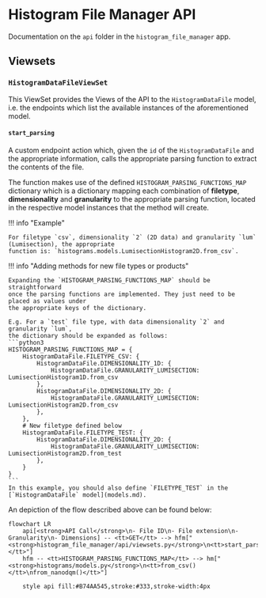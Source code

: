 # Histogram File Manager API

Documentation on the `api` folder in the `histogram_file_manager` app. 

## Viewsets

### `HistogramDataFileViewSet`

This ViewSet provides the Views of the API to the `HistogramDataFile` model,
i.e. the endpoints which list the available instances of the aforementioned model.

#### `start_parsing`

A custom endpoint action which, given the `id` of the `HistogramDataFile` and
the appropriate information, calls the appropriate parsing function to extract
the contents of the file.

The function makes use of the defined `HISTOGRAM_PARSING_FUNCTIONS_MAP` dictionary which is a dictionary 
mapping each combination of **filetype**, **dimensionality** and **granularity** to the
appropriate parsing function, located in the respective model instances that the method
will create.

!!! info "Example"

	For filetype `csv`, dimensionality `2` (2D data) and granularity `lum`
	(Lumisection), the appropriate
	function is: `histograms.models.LumisectionHistogram2D.from_csv`.
	
!!! info "Adding methods for new file types or products"
	
	Expanding the `HISTOGRAM_PARSING_FUNCTIONS_MAP` should be straightforward 
	once the parsing functions are implemented. They just need to be placed as values under
	the appropriate keys of the dictionary.
	
	E.g. For a `test` file type, with data dimensionality `2` and granularity `lum`,
	the dictionary should be expanded as follows:
	```python3
	HISTOGRAM_PARSING_FUNCTIONS_MAP = {
		HistogramDataFile.FILETYPE_CSV: {
			HistogramDataFile.DIMENSIONALITY_1D: {
				HistogramDataFile.GRANULARITY_LUMISECTION: LumisectionHistogram1D.from_csv
			},
			HistogramDataFile.DIMENSIONALITY_2D: {
				HistogramDataFile.GRANULARITY_LUMISECTION: LumisectionHistogram2D.from_csv
			},
		},
		# New filetype defined below
		HistogramDataFile.FILETYPE_TEST: {
			HistogramDataFile.DIMENSIONALITY_2D: {
				HistogramDataFile.GRANULARITY_LUMISECTION: LumisectionHistogram2D.from_test
			},
		}		
	}	
	```
	In this example, you should also define `FILETYPE_TEST` in the [`HistogramDataFile` model](models.md).

An depiction of the flow described above can be found below:

```mermaid
flowchart LR
	api[<strong>API Call</strong>\n- File ID\n- File extension\n- Granularity\n- Dimensions] -- <tt>GET</tt> --> hfm["<strong>histogram_file_manager/api/viewsets.py</strong>\n<tt>start_parsing()</tt>"]
	hfm -- <tt>HISTOGRAM_PARSING_FUNCTIONS_MAP</tt> --> hm["<strong>histograms/models.py</strong>\n<tt>from_csv()</tt>\nfrom_nanodqm()</tt>"]
	
	style api fill:#B74AA545,stroke:#333,stroke-width:4px	
```

